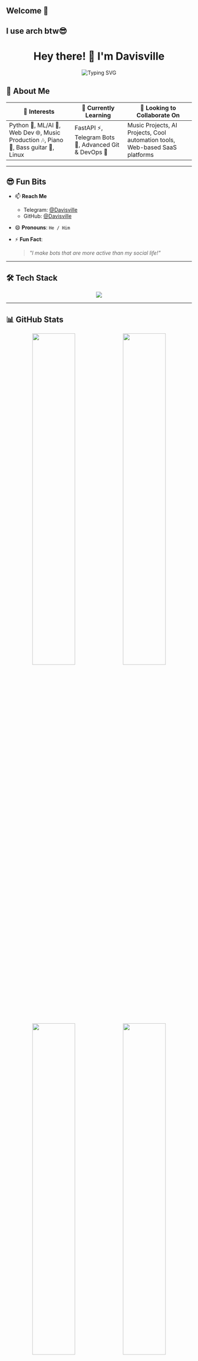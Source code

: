## Welcome 👋

<h2>I use arch btw😎</h2>

<!--
**davisdeveloper/davisdeveloper** is a ✨ _special_ ✨ repository because its `README.md` (this file) appears on your GitHub profile.

Here are some ideas to get you started:

- 🔭 I’m currently working on ...
- 🌱 I’m currently learning ...
- 👯 I’m looking to collaborate on ...
- 🤔 I’m looking for help with ...
- 💬 Ask me about ...
- 📫 How to reach me: ...
- 😄 Pronouns: ...
- ⚡ Fun fact: ...
-->
<h1 align="center">Hey there! 👋 I'm Davisville</h1>

<p align="center">
  <img src="https://readme-typing-svg.herokuapp.com?font=Fira+Code&weight=600&size=24&pause=1000&color=58A6FF&center=true&vCenter=true&width=435&lines=Tech+Explorer+%F0%9F%9A%80;Open+Source+Contributor+%E2%9D%A4%EF%B8%8F;Telegram+Bot+Wizard+%F0%9F%A7%91%E2%80%8D%E2%9A%94%EF%B8%8F;Making+Bots+Cool+Again+%F0%9F%94%A5" alt="Typing SVG" />
</p>


## 🧠 About Me

<div align="center">

| 👀 Interests | 🌱 Currently Learning | 🤝 Looking to Collaborate On |
|--------------|-----------------------|-------------------------------|
| Python 🐍, ML/AI 🤖, Web Dev 🌐, Music Production 🎶, Piano 🎹, Bass guitar 🎸, Linux | FastAPI ⚡, Telegram Bots 🤖, Advanced Git & DevOps 🚀 | Music Projects, AI Projects, Cool automation tools, Web-based SaaS platforms |

</div>

---

## 😎 Fun Bits

- 📫 **Reach Me**
  - Telegram: [@Davisville](https://t.me/Davisville)
  - GitHub: [@Davisville](https://github.com/Davisville)

- 😄 **Pronouns**: `He / Him`

- ⚡ **Fun Fact**:
  > *"I make bots that are more active than my social life!"*

---

## 🛠️ Tech Stack

<p align="center">
  <img src="https://skillicons.dev/icons?i=arch,bash,bsd,c,cpp,python,fastapi,express,nodejs,npm,mongodb,linux,vscode,git,github,heroku,html,css,js,typescript,vuejs,angular,tailwindcss,bootstrap,svelte,ableton,cmake,codepen,anaconda,androidstudio,debian,docker,gtk,jest,kali,lua,neovim,postman,pytorch,r,tensorflow,regex,sklearn,tailwind,ubuntu,vim,vite,windows,jquery"/>
</p>

---

## 📊 GitHub Stats

<div align="center">
  <img src="https://github-readme-stats.vercel.app/api?username=davisvdeveloper&show_icons=true&theme=radical&hide_border=true&border_radius=12" width="48%" />
  <img src="https://github-readme-streak-stats.herokuapp.com/?user=davisdeveloper&theme=radical&hide_border=true&border_radius=12" width="48%" />
</div>

<div align="center">
  <img src="https://github-readme-stats.vercel.app/api/top-langs/?username=davisdeveloper&layout=compact&theme=radical&hide_border=true&border_radius=12&langs_count=8" width="48%" />
  <img src="https://github-profile-summary-cards.vercel.app/api/cards/productive-time?username=davisdeveloper&theme=radical&utcOffset=+5.5" width="48%" />
</div>

---

## 🏆 GitHub Trophy Wall

<p align="center">
  <img src="https://github-profile-trophy.vercel.app/?username=davisdeveloper&theme=radical&no-frame=true&margin-w=10&column=6" />
</p>

---

## 📈 Contribution Graph

<p align="center">
  <img src="https://github-readme-activity-graph.vercel.app/graph?username=Davisville&theme=react-dark&hide_border=true&area=true&custom_title=Davisville%27s%20Contribution%20Graph" />
</p>

---

## 🌐 Socials

<p align="center">
  <a href="https://t.me/quabynahdavis"><img src="https://img.shields.io/badge/Telegram-Bot-blue?style=for-the-badge&logo=telegram" /></a>
  <a href="https://github.com/davisdeveloper"><img src="https://img.shields.io/badge/GitHub-Follow-black?style=for-the-badge&logo=github" /></a>
</p>

---

<p align="center">
  <img src="https://komarev.com/ghpvc/?username=davisdeveloper&label=Profile+Views&color=0e75b6&style=flat-square" alt="Profile Views" />
</p>

<p align="center"><b>Made with ❤️ by Davisville</b></p>
